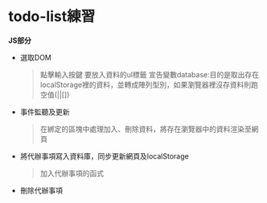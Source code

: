 <h1>todo-list練習</h1>

**JS部分**

* 選取DOM
  > 點擊輸入按鍵
  > 要放入資料的ul標籤
  > 宣告變數database:目的是取出存在localStorage裡的資料，並轉成陣列型別，如果瀏覽器裡沒存資料則跑空值(||[])

* 事件監聽及更新
  >在綁定的區塊中處理加入、刪除資料，將存在瀏覽器中的資料渲染至網頁

* 將代辦事項寫入資料庫，同步更新網頁及localStorage
  >加入代辦事項的函式

* 刪除代辦事項
